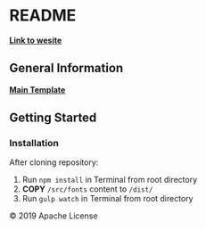 # README

**[Link to wesite](https://voyages-corsaire.000webhostapp.com/)**

## General Information

**[Main Template](https://unbounce.com/landing-page-template/yonder-video-background/)**

## Getting Started

### Installation

After cloning repository:

1. Run `npm install` in Terminal from root directory
2. **COPY** `/src/fonts` content to `/dist/`
3. Run `gulp watch` in Terminal from root directory

© 2019 Apache License

